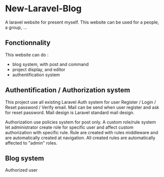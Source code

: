 # New-Laravel-Blog

A laravel website for present myself. This website can be used for a people, a group, ...

## Fonctionnality

This website can do :

-   blog system, with post and command
-   project display, and editor
-   authentification system

## Authentification / Authorization system

This project use all existing Laravel Auth system for user Register / Login / Reset password / Verify email.
Mail can be send when user register and ask for reset password. Mail design is Laravel standard mail design.

Authorization use policies system for post only. A custom role/rule system let administrator create role for specific user and affect custom authorization with specific rule. Rule are created with rules middleware and are automatically created at navigation. All created rules are automatically affected to "admin" roles.

## Blog system

Authorized user
